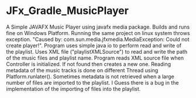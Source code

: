 # JFx_Gradle_MusicPlayer
A Simple JAVAFX Music Player using javafx media package.
Builds and runs fine on Windows Platform.
Running the same project on linux system throws exception.
"Caused by: com.sun.media.jfxmedia.MediaException: Could not create player!".
Program uses simple java io to perform read and write of the playlist.
Uses XML file ("playlistXMLSource") to read and write the path of the music files and playlist name.
Program reads XML source file when Controller is initialized. If not found then creates a new one.
Reading metadata of the music tracks is done on different Thread using Platform.runlater().
Sometimes metadata is not retrieved when a large number of files are imported to the playlist.
I Guess there is a bug in the implementation of the importing of files into the playlist.

